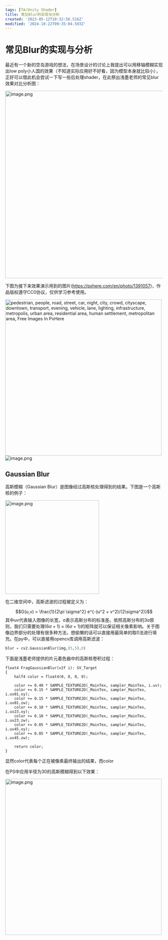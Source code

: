 ```yaml
---
tags: [TA/Unity Shader]
title: 常见Blur的实现与分析
created: '2023-05-12T10:32:56.516Z'
modified: '2024-10-22T09:35:04.593Z'
---
```


# 常见Blur的实现与分析

最近有一个新的空岛游戏的想法，在场景设计的讨论上我提出可以用移轴模糊实现出low poly小人国的效果（不知道实际应用好不好看，因为模型本身就比较小），正好可以借此机会尝试一下写一些后处理shader，在此祭出浅墨老师的常见blur效果对比分析图：

<img src="https://image.baidu.com/search/down?url=https://tvax3.sinaimg.cn/large/006UcwnJly1hdvs5o3b6yj31130r71gk.jpg" alt="image.png" title="image.png" width=600 />

下图为接下来效果演示用到的图片(https://pxhere.com/en/photo/1391057)，作品版权遵守CC0协议，仅供学习参考使用。

<img src="https://c.pxhere.com/photos/4e/d3/street_crowd_people_car_road-1391057.jpg!d" srcset="https://c.pxhere.com/photos/4e/d3/street_crowd_people_car_road-1391057.jpg!d" alt="pedestrian, people, road, street, car, night, city, crowd, cityscape, downtown, transport, evening, vehicle, lane, lighting, infrastructure, metropolis, urban area, residential area, human settlement, metropolitan area, Free Images In PxHere" width=500>

<img src="https://image.baidu.com/search/down?url=https://tvax4.sinaimg.cn/large/006UcwnJly1hdvsfezop3j30en0g245w.jpg" alt="image.png" title="image.png" />

## Gaussian Blur
高斯模糊（Gaussian Blur）是图像经过高斯核处理得到的结果。下图是一个高斯核的例子：

<img src="https://image.baidu.com/search/down?url=https://tvax4.sinaimg.cn/large/006UcwnJly1hdvsxoncuej309k0683yp.jpg" alt="image.png" title="image.png" width=300 />

在二维空间中，高斯滤波的过程被定义为：

$$G(u,v) = \frac{1}{2\pi \sigma^2} e^{-(u^2 + v^2)/(2\sigma^2)}$$
其中uv代表输入图像的长宽，σ表示高斯分布的标准差。依照高斯分布的3σ原则，我们只需要处理$(6\sigma + 1)\times (6\sigma + 1)$的矩阵就可以保证相关像素影响。关于图像边界部分的处理有很多种方法，想偷懒的话可以直接用最简单的取0法进行填充。在py中，可以直接用opencv库调用高斯滤波：

```python
blur = cv2.GaussianBlur(img,(5,5),0)
```

下面是浅墨老师提供的片元着色器中的高斯核卷积过程：

```cg
float4 FragGaussianBlur(v2f i): SV_Target
{
    half4 color = float4(0, 0, 0, 0);

    color += 0.40 * SAMPLE_TEXTURE2D(_MainTex, sampler_MainTex, i.uv);
    color += 0.15 * SAMPLE_TEXTURE2D(_MainTex, sampler_MainTex, i.uv01.xy);
    color += 0.15 * SAMPLE_TEXTURE2D(_MainTex, sampler_MainTex, i.uv01.zw);
    color += 0.10 * SAMPLE_TEXTURE2D(_MainTex, sampler_MainTex, i.uv23.xy);
    color += 0.10 * SAMPLE_TEXTURE2D(_MainTex, sampler_MainTex, i.uv23.zw);
    color += 0.05 * SAMPLE_TEXTURE2D(_MainTex, sampler_MainTex, i.uv45.xy);
    color += 0.05 * SAMPLE_TEXTURE2D(_MainTex, sampler_MainTex, i.uv45.zw);

    return color;
}
```
显然color代表每个正在被像素最终输出的结果，而color

在PS中应用半径为30的高斯模糊得到以下效果：

<img src="https://image.baidu.com/search/down?url=https://tvax4.sinaimg.cn/large/006UcwnJly1hdvt082ibjj30ru0ifjzd.jpg" alt="image.png" title="image.png" width=500/>





















